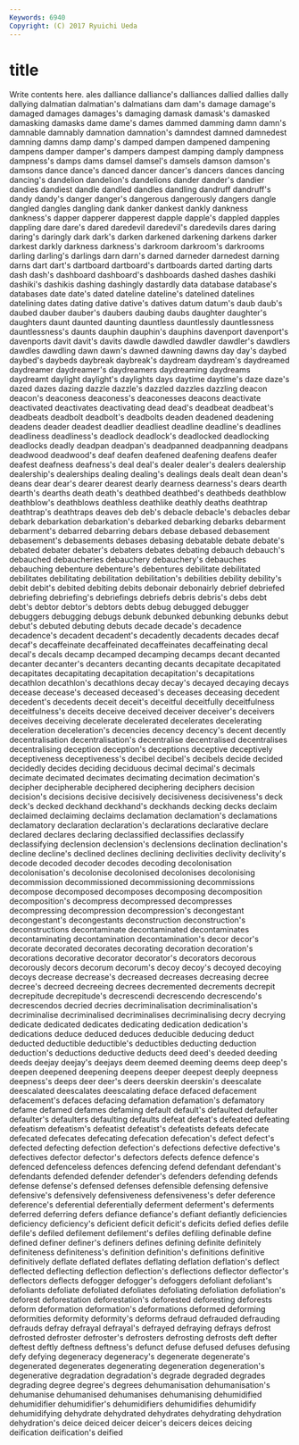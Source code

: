 ```yaml
---
Keywords: 6940 
Copyright: (C) 2017 Ryuichi Ueda
---
```


# title

Write contents here.
ales dalliance dalliance's dalliances dallied dallies dally dallying dalmatian dalmatian's
dalmatians dam dam's damage damage's damaged damages damages's damaging damask
damask's damasked damasking damasks dame dame's dames dammed damming damn
damn's damnable damnably damnation damnation's damndest damned damnedest damning damns
damp damp's damped dampen dampened dampening dampens damper damper's dampers
dampest damping damply dampness dampness's damps dams damsel damsel's damsels
damson damson's damsons dance dance's danced dancer dancer's dancers dances
dancing dancing's dandelion dandelion's dandelions dander dander's dandier dandies dandiest
dandle dandled dandles dandling dandruff dandruff's dandy dandy's danger danger's
dangerous dangerously dangers dangle dangled dangles dangling dank danker dankest
dankly dankness dankness's dapper dapperer dapperest dapple dapple's dappled dapples
dappling dare dare's dared daredevil daredevil's daredevils dares daring daring's
daringly dark dark's darken darkened darkening darkens darker darkest darkly
darkness darkness's darkroom darkroom's darkrooms darling darling's darlings darn darn's
darned darneder darnedest darning darns dart dart's dartboard dartboard's dartboards
darted darting darts dash dash's dashboard dashboard's dashboards dashed dashes
dashiki dashiki's dashikis dashing dashingly dastardly data database database's databases
date date's dated dateline dateline's datelined datelines datelining dates dating
dative dative's datives datum datum's daub daub's daubed dauber dauber's
daubers daubing daubs daughter daughter's daughters daunt daunted daunting dauntless
dauntlessly dauntlessness dauntlessness's daunts dauphin dauphin's dauphins davenport davenport's davenports
davit davit's davits dawdle dawdled dawdler dawdler's dawdlers dawdles dawdling
dawn dawn's dawned dawning dawns day day's daybed daybed's daybeds
daybreak daybreak's daydream daydream's daydreamed daydreamer daydreamer's daydreamers daydreaming daydreams
daydreamt daylight daylight's daylights days daytime daytime's daze daze's dazed
dazes dazing dazzle dazzle's dazzled dazzles dazzling deacon deacon's deaconess
deaconess's deaconesses deacons deactivate deactivated deactivates deactivating dead dead's deadbeat
deadbeat's deadbeats deadbolt deadbolt's deadbolts deaden deadened deadening deadens deader
deadest deadlier deadliest deadline deadline's deadlines deadliness deadliness's deadlock deadlock's
deadlocked deadlocking deadlocks deadly deadpan deadpan's deadpanned deadpanning deadpans deadwood
deadwood's deaf deafen deafened deafening deafens deafer deafest deafness deafness's
deal deal's dealer dealer's dealers dealership dealership's dealerships dealing dealing's
dealings deals dealt dean dean's deans dear dear's dearer dearest
dearly dearness dearness's dears dearth dearth's dearths death death's deathbed
deathbed's deathbeds deathblow deathblow's deathblows deathless deathlike deathly deaths deathtrap
deathtrap's deathtraps deaves deb deb's debacle debacle's debacles debar debark
debarkation debarkation's debarked debarking debarks debarment debarment's debarred debarring debars
debase debased debasement debasement's debasements debases debasing debatable debate debate's
debated debater debater's debaters debates debating debauch debauch's debauched debaucheries
debauchery debauchery's debauches debauching debenture debenture's debentures debilitate debilitated debilitates
debilitating debilitation debilitation's debilities debility debility's debit debit's debited debiting
debits debonair debonairly debrief debriefed debriefing debriefing's debriefings debriefs debris
debris's debs debt debt's debtor debtor's debtors debts debug debugged
debugger debuggers debugging debugs debunk debunked debunking debunks debut debut's
debuted debuting debuts decade decade's decadence decadence's decadent decadent's decadently
decadents decades decaf decaf's decaffeinate decaffeinated decaffeinates decaffeinating decal decal's
decals decamp decamped decamping decamps decant decanted decanter decanter's decanters
decanting decants decapitate decapitated decapitates decapitating decapitation decapitation's decapitations decathlon
decathlon's decathlons decay decay's decayed decaying decays decease decease's deceased
deceased's deceases deceasing decedent decedent's decedents deceit deceit's deceitful deceitfully
deceitfulness deceitfulness's deceits deceive deceived deceiver deceiver's deceivers deceives deceiving
decelerate decelerated decelerates decelerating deceleration deceleration's decencies decency decency's decent
decently decentralisation decentralisation's decentralise decentralised decentralises decentralising deception deception's deceptions
deceptive deceptively deceptiveness deceptiveness's decibel decibel's decibels decide decided decidedly
decides deciding deciduous decimal decimal's decimals decimate decimated decimates decimating
decimation decimation's decipher decipherable deciphered deciphering deciphers decision decision's decisions
decisive decisively decisiveness decisiveness's deck deck's decked deckhand deckhand's deckhands
decking decks declaim declaimed declaiming declaims declamation declamation's declamations declamatory
declaration declaration's declarations declarative declare declared declares declaring declassified declassifies
declassify declassifying declension declension's declensions declination declination's decline decline's declined
declines declining declivities declivity declivity's decode decoded decoder decodes decoding
decolonisation decolonisation's decolonise decolonised decolonises decolonising decommission decommissioned decommissioning decommissions
decompose decomposed decomposes decomposing decomposition decomposition's decompress decompressed decompresses decompressing
decompression decompression's decongestant decongestant's decongestants deconstruction deconstruction's deconstructions decontaminate decontaminated
decontaminates decontaminating decontamination decontamination's decor decor's decorate decorated decorates decorating
decoration decoration's decorations decorative decorator decorator's decorators decorous decorously decors
decorum decorum's decoy decoy's decoyed decoying decoys decrease decrease's decreased
decreases decreasing decree decree's decreed decreeing decrees decremented decrements decrepit
decrepitude decrepitude's decrescendi decrescendo decrescendo's decrescendos decried decries decriminalisation decriminalisation's
decriminalise decriminalised decriminalises decriminalising decry decrying dedicate dedicated dedicates dedicating
dedication dedication's dedications deduce deduced deduces deducible deducing deduct deducted
deductible deductible's deductibles deducting deduction deduction's deductions deductive deducts deed
deed's deeded deeding deeds deejay deejay's deejays deem deemed deeming
deems deep deep's deepen deepened deepening deepens deeper deepest deeply
deepness deepness's deeps deer deer's deers deerskin deerskin's deescalate deescalated
deescalates deescalating deface defaced defacement defacement's defaces defacing defamation defamation's
defamatory defame defamed defames defaming default default's defaulted defaulter defaulter's
defaulters defaulting defaults defeat defeat's defeated defeating defeatism defeatism's defeatist
defeatist's defeatists defeats defecate defecated defecates defecating defecation defecation's defect
defect's defected defecting defection defection's defections defective defective's defectives defector
defector's defectors defects defence defence's defenced defenceless defences defencing defend
defendant defendant's defendants defended defender defender's defenders defending defends defense
defense's defensed defenses defensible defensing defensive defensive's defensively defensiveness defensiveness's
defer deference deference's deferential deferentially deferment deferment's deferments deferred deferring
defers defiance defiance's defiant defiantly deficiencies deficiency deficiency's deficient deficit
deficit's deficits defied defies defile defile's defiled defilement defilement's defiles
defiling definable define defined definer definer's definers defines defining definite
definitely definiteness definiteness's definition definition's definitions definitive definitively deflate deflated
deflates deflating deflation deflation's deflect deflected deflecting deflection deflection's deflections
deflector deflector's deflectors deflects defogger defogger's defoggers defoliant defoliant's defoliants
defoliate defoliated defoliates defoliating defoliation defoliation's deforest deforestation deforestation's deforested
deforesting deforests deform deformation deformation's deformations deformed deforming deformities deformity
deformity's deforms defraud defrauded defrauding defrauds defray defrayal defrayal's defrayed
defraying defrays defrost defrosted defroster defroster's defrosters defrosting defrosts deft
defter deftest deftly deftness deftness's defunct defuse defused defuses defusing
defy defying degeneracy degeneracy's degenerate degenerate's degenerated degenerates degenerating degeneration
degeneration's degenerative degradation degradation's degrade degraded degrades degrading degree degree's
degrees dehumanisation dehumanisation's dehumanise dehumanised dehumanises dehumanising dehumidified dehumidifier dehumidifier's
dehumidifiers dehumidifies dehumidify dehumidifying dehydrate dehydrated dehydrates dehydrating dehydration dehydration's
deice deiced deicer deicer's deicers deices deicing deification deification's deified

